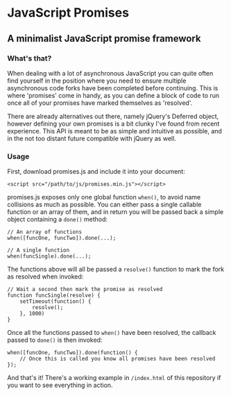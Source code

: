 # JavaScript Promises

## A minimalist JavaScript promise framework

### What's that?

When dealing with a lot of asynchronous JavaScript you can quite often find yourself in the position where you need to ensure multiple asynchronous code forks have been completed before continuing. This is where 'promises' come in handy, as you can define a block of code to run once all of your promises have marked themselves as 'resolved'.

There are already alternatives out there, namely jQuery's Deferred object, however defining your own promises is a bit clunky I've found from recent experience. This API is meant to be as simple and intuitive as possible, and in the not too distant future compatible with jQuery as well.

### Usage

First, download promises.js and include it into your document:

    <script src="/path/to/js/promises.min.js"></script>

promises.js exposes only one global function `when()`, to avoid name collisions as much as possible. You can either pass a single callable function or an array of them, and in return you will be passed back a simple object containing a `done()` method:

    // An array of functions
    when([funcOne, funcTwo]).done(...);

    // A single function
    when(funcSingle).done(...);

The functions above will all be passed a `resolve()` function to mark the fork as resolved when invoked:

    // Wait a second then mark the promise as resolved
    function funcSingle(resolve) {
        setTimeout(function() {
            resolve();
        }, 1000)
    }

Once all the functions passed to `when()` have been resolved, the callback passed to `done()` is then invoked:

    when([funcOne, funcTwo]).done(function() {
        // Once this is called you know all promises have been resolved
    });

And that's it! There's a working example in `/index.html` of this repository if you want to see everything in action.